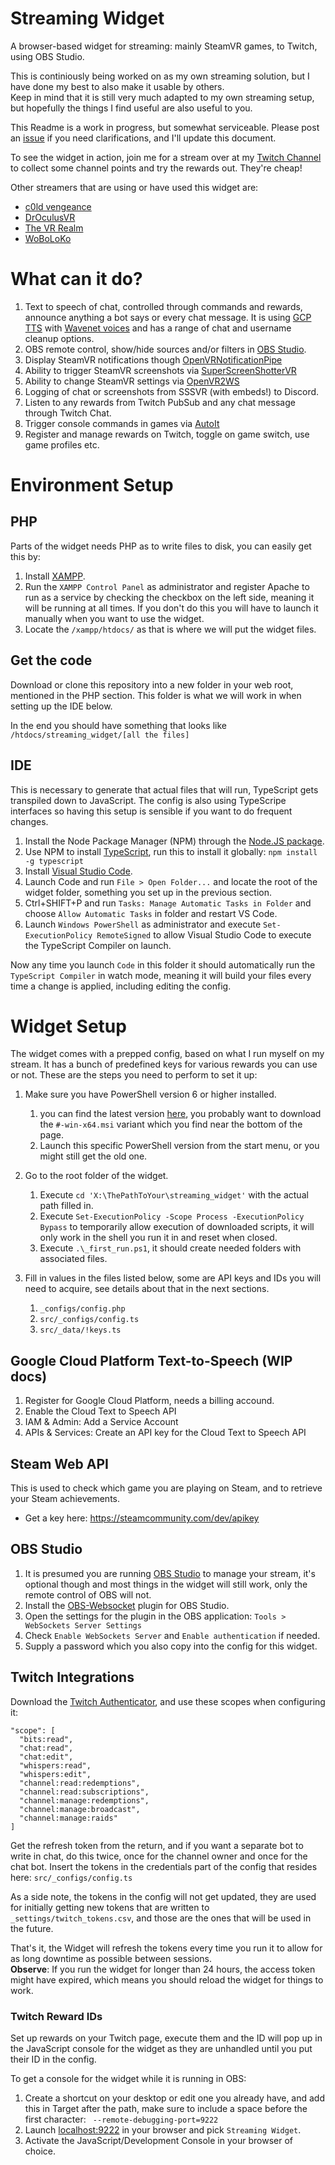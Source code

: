 # Streaming Widget
A browser-based widget for streaming: mainly SteamVR games, to Twitch, using OBS Studio.

This is continiously being worked on as my own streaming solution, but I have done my best to also make it usable by others.  
Keep in mind that it is still very much adapted to my own streaming setup, but hopefully the things I find useful are also useful to you.

This Readme is a work in progress, but somewhat serviceable. Please post an [issue](issues) if you need clarifications, and I'll update this document.

To see the widget in action, join me for a stream over at my [Twitch Channel][twitch] to collect some channel points and try the rewards out. They're cheap!

Other streamers that are using or have used this widget are:
* [c0ld vengeance][c0ldtwitch]
* [DrOculusVR][doctwitch]
* [The VR Realm][paultwitch]
* [WoBoLoKo][wobotwitch]

# What can it do?
1. Text to speech of chat, controlled through commands and rewards, announce anything a bot says or every chat message. It is using [GCP TTS][gcptts] with [Wavenet voices][wavenet] and has a range of chat and username cleanup options.
2. OBS remote control, show/hide sources and/or filters in [OBS Studio][obs].
3. Display SteamVR notifications though [OpenVRNotificationPipe][pipe]
4. Ability to trigger SteamVR screenshots via [SuperScreenShotterVR][sssvr]
5. Ability to change SteamVR settings via [OpenVR2WS][openvr2ws]
6. Logging of chat or screenshots from SSSVR (with embeds!) to Discord.
7. Listen to any rewards from Twitch PubSub and any chat message through Twitch Chat.
8. Trigger console commands in games via [AutoIt][autoit]
9. Register and manage rewards on Twitch, toggle on game switch, use game profiles etc.

# Environment Setup

## PHP
Parts of the widget needs PHP as to write files to disk, you can easily get this by:
1. Install [XAMPP][xampp]. 
2. Run the `XAMPP Control Panel` as administrator and register Apache to run as a service by checking the checkbox on the left side, meaning it will be running at all times. If you don't do this you will have to launch it manually when you want to use the widget.
3. Locate the `/xampp/htdocs/` as that is where we will put the widget files.

## Get the code
Download or clone this repository into a new folder in your web root, mentioned in the PHP section. This folder is what we will work in when setting up the IDE below.

In the end you should have something that looks like `/htdocs/streaming_widget/[all the files]`

## IDE
This is necessary to generate that actual files that will run, TypeScript gets transpiled down to JavaScript. The config is also using TypeScripe interfaces so having this setup is sensible if you want to do frequent changes.
1. Install the Node Package Manager (NPM) through the [Node.JS package][nodejs].
2. Use NPM to install [TypeScript][typescript], run this to install it globally: `npm install -g typescript`
3. Install [Visual Studio Code][vsc].
4. Launch Code and run `File > Open Folder...` and locate the root of the widget folder, something you set up in the previous section.
5. Ctrl+SHIFT+P and run  `Tasks: Manage Automatic Tasks in Folder` and choose `Allow Automatic Tasks` in folder and restart VS Code.
6. Launch `Windows PowerShell` as administrator and execute `Set-ExecutionPolicy RemoteSigned` to allow Visual Studio Code to execute the TypeScript Compiler on launch.

Now any time you launch `Code` in this folder it should automatically run the `TypeScript Compiler` in watch mode, meaning it will build your files every time a change is applied, including editing the config.

# Widget Setup
The widget comes with a prepped config, based on what I run myself on my stream. It has a bunch of predefined keys for various rewards you can use or not. These are the steps you need to perform to set it up:
1. Make sure you have PowerShell version 6 or higher installed.
    1. you can find the latest version [here][powershell], you probably want to download the `#-win-x64.msi` variant which you find near the bottom of the page. 
    2. Launch this specific PowerShell version from the start menu, or you might still get the old one.
2. Go to the root folder of the widget.
    1. Execute `cd 'X:\ThePathToYour\streaming_widget'` with the actual path filled in.
    2. Execute `Set-ExecutionPolicy -Scope Process -ExecutionPolicy Bypass` to temporarily allow execution of downloaded scripts, it will only work in the shell you run it in and reset when closed.
    3. Execute `.\_first_run.ps1`, it should create needed folders with associated files.

2. Fill in values in the files listed below, some are API keys and IDs you will need to acquire, see details about that in the next sections.
    1. `_configs/config.php`
    2. `src/_configs/config.ts`
    3. `src/_data/!keys.ts`

## Google Cloud Platform Text-to-Speech (WIP docs)
1. Register for Google Cloud Platform, needs a billing accound.
2. Enable the Cloud Text to Speech API
3. IAM & Admin: Add a Service Account
4. APIs & Services: Create an API key for the Cloud Text to Speech API

## Steam Web API
This is used to check which game you are playing on Steam, and to retrieve your Steam achievements.
* Get a key here: https://steamcommunity.com/dev/apikey

## OBS Studio
1. It is presumed you are running [OBS Studio](obs) to manage your stream, it's optional though and most things in the widget will still work, only the remote control of OBS will not.
2. Install the [OBS-Websocket](obswebsockets) plugin for OBS Studio.
3. Open the settings for the plugin in the OBS application: `Tools > WebSockets Server Settings` 
4. Check `Enable WebSockets Server` and `Enable authentication` if needed.
5. Supply a password which you also copy into the config for this widget.

## Twitch Integrations
Download the [Twitch Authenticator][twitchauth], and use these scopes when configuring it:
```
"scope": [
  "bits:read",
  "chat:read",
  "chat:edit",
  "whispers:read",
  "whispers:edit",
  "channel:read:redemptions",
  "channel:read:subscriptions",
  "channel:manage:redemptions",
  "channel:manage:broadcast",
  "channel:manage:raids"
]
```
Get the refresh token from the return, and if you want a separate bot to write in chat, do this twice, once for the channel owner and once for the chat bot. Insert the tokens in the credentials part of the config that resides here: `src/_configs/config.ts`

As a side note, the tokens in the config will not get updated, they are used for initially getting new tokens that are written to `_settings/twitch_tokens.csv`, and those are the ones that will be used in the future.

That's it, the Widget will refresh the tokens every time you run it to allow for as long downtime as possible between sessions.  
**Observe**: If you run the widget for longer than 24 hours, the access token might have expired, which means you should reload the widget for things to work.

### Twitch Reward IDs
Set up rewards on your Twitch page, execute them and the ID will pop up in the JavaScript console for the widget as they are unhandled until you put their ID in the config.

To get a console for the widget while it is running in OBS:
1. Create a shortcut on your desktop or edit one you already have, and add this in Target after the path, make sure to include a space before the first character: ` --remote-debugging-port=9222`
2. Launch [localhost:9222][obsdebug] in your browser and pick `Streaming Widget`.
3. Activate the JavaScript/Development Console in your browser of choice.

[issues]: https://github.com/BOLL7708/streaming_widget/issues
[twitch]: https://twitch.tv/boll7708

[c0ldtwitch]: https://www.twitch.tv/c0ldvengeance
[doctwitch]: https://www.twitch.tv/droculusvr
[paultwitch]: https://www.twitch.tv/thevrrealm
[wobotwitch]: https://www.twitch.tv/woboloko

[gcptts]: https://cloud.google.com/text-to-speech
[wavenet]: https://cloud.google.com/text-to-speech/docs/voices

[powershell]: https://github.com/PowerShell/PowerShell/releases/latest
[xampp]: https://www.apachefriends.org/index.html
[vsc]: https://code.visualstudio.com
[typescript]: https://www.typescriptlang.org/download/
[nodejs]: https://nodejs.org

[obs]: https://obsproject.com
[obswebsockets]: https://obsproject.com/forum/resourcesobs-websocket-remote-control-obs-studio-from-websockets.466
[obsdebug]: http://localhost:9222

[pipe]: https://github.com/BOLL7708/OpenVRNotificationPipe
[sssvr]: https://github.com/BOLL7708/SuperScreenShotterVR
[openvr2ws]: https://github.com/BOLL7708/OpenVR2WS

[autoit]: https://www.autoitscript.com
[twitchauth]: https://github.com/jeppevinkel/twitch-oauth